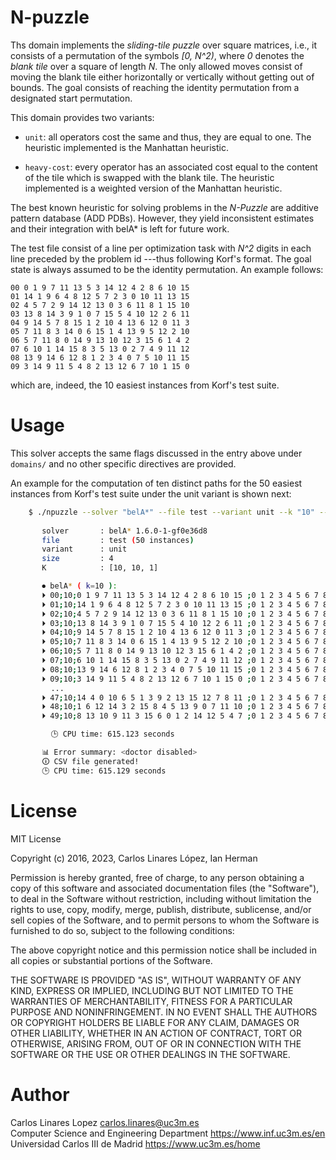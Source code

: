# N-puzzle #

Ths domain implements the *sliding-tile puzzle* over square matrices, i.e., it
consists of a permutation of the symbols *[0, N^2)*, where *0* denotes the
*blank tile* over a square of length *N*. The only allowed moves consist of
moving the blank tile either horizontally or vertically without getting out of
bounds. The goal consists of reaching the identity permutation from a designated
start permutation.

This domain provides two variants:

* `unit`: all operators cost the same and thus, they are equal to one. The
  heuristic implemented is the Manhattan heuristic.
  
* `heavy-cost`: every operator has an associated cost equal to the content of
  the tile which is swapped with the blank tile. The heuristic implemented is a
  weighted version of the Manhattan heuristic.
  
The best known heuristic for solving problems in the *N-Puzzle* are additive
pattern database (ADD PDBs). However, they yield inconsistent estimates and
their integration with belA* is left for future work.

The test file consist of a line per optimization task with *N^2* digits in each
line preceded by the problem id ---thus following Korf's format. The goal state
is always assumed to be the identity permutation. An example follows:

``` text
00 0 1 9 7 11 13 5 3 14 12 4 2 8 6 10 15
01 14 1 9 6 4 8 12 5 7 2 3 0 10 11 13 15
02 4 5 7 2 9 14 12 13 0 3 6 11 8 1 15 10
03 13 8 14 3 9 1 0 7 15 5 4 10 12 2 6 11
04 9 14 5 7 8 15 1 2 10 4 13 6 12 0 11 3
05 7 11 8 3 14 0 6 15 1 4 13 9 5 12 2 10
06 5 7 11 8 0 14 9 13 10 12 3 15 6 1 4 2
07 6 10 1 14 15 8 3 5 13 0 2 7 4 9 11 12
08 13 9 14 6 12 8 1 2 3 4 0 7 5 10 11 15
09 3 14 9 11 5 4 8 2 13 12 6 7 10 1 15 0
```

which are, indeed, the 10 easiest instances from Korf's test suite.

# Usage #

This solver accepts the same flags discussed in the entry above under `domains/`
and no other specific directives are provided.

An example for the computation of ten distinct paths for the 50 easiest
instances from Korf's test suite under the unit variant is shown next:

``` sh
    $ ./npuzzle --solver "belA*" --file test --variant unit --k "10" --no-doctor --summary --csv test.csv
    
       solver       : belA* 1.6.0-1-gf0e36d8
       file         : test (50 instances)
       variant      : unit
       size         : 4
       K            : [10, 10, 1] 

       ⏺ belA* ( k=10 ): 
       ⏵ 00;10;0 1 9 7 11 13 5 3 14 12 4 2 8 6 10 15 ;0 1 2 3 4 5 6 7 8 9 10 11 12 13 14 15 ;28;240337;8;267;0.404067;BELA*;? Unchecked;1.6.0-1-gf0e36d8
       ⏵ 01;10;14 1 9 6 4 8 12 5 7 2 3 0 10 11 13 15 ;0 1 2 3 4 5 6 7 8 9 10 11 12 13 14 15 ;35;163769;9;313;0.220804;BELA*;? Unchecked;1.6.0-1-gf0e36d8
       ⏵ 02;10;4 5 7 2 9 14 12 13 0 3 6 11 8 1 15 10 ;0 1 2 3 4 5 6 7 8 9 10 11 12 13 14 15 ;30;210855;10;375;0.316843;BELA*;? Unchecked;1.6.0-1-gf0e36d8
       ⏵ 03;10;13 8 14 3 9 1 0 7 15 5 4 10 12 2 6 11 ;0 1 2 3 4 5 6 7 8 9 10 11 12 13 14 15 ;29;199299;9;270;0.328133;BELA*;? Unchecked;1.6.0-1-gf0e36d8
       ⏵ 04;10;9 14 5 7 8 15 1 2 10 4 13 6 12 0 11 3 ;0 1 2 3 4 5 6 7 8 9 10 11 12 13 14 15 ;32;745067;6;822;1.36985;BELA*;? Unchecked;1.6.0-1-gf0e36d8
       ⏵ 05;10;7 11 8 3 14 0 6 15 1 4 13 9 5 12 2 10 ;0 1 2 3 4 5 6 7 8 9 10 11 12 13 14 15 ;36;677552;5;822;0.951289;BELA*;? Unchecked;1.6.0-1-gf0e36d8
       ⏵ 06;10;5 7 11 8 0 14 9 13 10 12 3 15 6 1 4 2 ;0 1 2 3 4 5 6 7 8 9 10 11 12 13 14 15 ;45;323300;7;822;0.418809;BELA*;? Unchecked;1.6.0-1-gf0e36d8
       ⏵ 07;10;6 10 1 14 15 8 3 5 13 0 2 7 4 9 11 12 ;0 1 2 3 4 5 6 7 8 9 10 11 12 13 14 15 ;35;742025;4;930;1.20249;BELA*;? Unchecked;1.6.0-1-gf0e36d8
       ⏵ 08;10;13 9 14 6 12 8 1 2 3 4 0 7 5 10 11 15 ;0 1 2 3 4 5 6 7 8 9 10 11 12 13 14 15 ;34;1201536;8;1427;1.92061;BELA*;? Unchecked;1.6.0-1-gf0e36d8
       ⏵ 09;10;3 14 9 11 5 4 8 2 13 12 6 7 10 1 15 0 ;0 1 2 3 4 5 6 7 8 9 10 11 12 13 14 15 ;32;1070043;7;1492;1.64729;BELA*;? Unchecked;1.6.0-1-gf0e36d8
         ...
       ⏵ 47;10;14 4 0 10 6 5 1 3 9 2 13 15 12 7 8 11 ;0 1 2 3 4 5 6 7 8 9 10 11 12 13 14 15 ;30;5686547;4;14376;9.94194;BELA*;? Unchecked;1.6.0-1-gf0e36d8
       ⏵ 48;10;1 6 12 14 3 2 15 8 4 5 13 9 0 7 11 10 ;0 1 2 3 4 5 6 7 8 9 10 11 12 13 14 15 ;39;19510282;8;22407;37.2476;BELA*;? Unchecked;1.6.0-1-gf0e36d8
       ⏵ 49;10;8 13 10 9 11 3 15 6 0 1 2 14 12 5 4 7 ;0 1 2 3 4 5 6 7 8 9 10 11 12 13 14 15 ;36;11948711;9;22407;21.9823;BELA*;? Unchecked;1.6.0-1-gf0e36d8

         🕒 CPU time: 615.123 seconds

       📊 Error summary: <doctor disabled>
       🛈 CSV file generated!
       🕒 CPU time: 615.129 seconds
```


# License #

MIT License

Copyright (c) 2016, 2023, Carlos Linares López, Ian Herman

Permission is hereby granted, free of charge, to any person obtaining a copy
of this software and associated documentation files (the "Software"), to deal
in the Software without restriction, including without limitation the rights
to use, copy, modify, merge, publish, distribute, sublicense, and/or sell
copies of the Software, and to permit persons to whom the Software is
furnished to do so, subject to the following conditions:

The above copyright notice and this permission notice shall be included in all
copies or substantial portions of the Software.

THE SOFTWARE IS PROVIDED "AS IS", WITHOUT WARRANTY OF ANY KIND, EXPRESS OR
IMPLIED, INCLUDING BUT NOT LIMITED TO THE WARRANTIES OF MERCHANTABILITY,
FITNESS FOR A PARTICULAR PURPOSE AND NONINFRINGEMENT. IN NO EVENT SHALL THE
AUTHORS OR COPYRIGHT HOLDERS BE LIABLE FOR ANY CLAIM, DAMAGES OR OTHER
LIABILITY, WHETHER IN AN ACTION OF CONTRACT, TORT OR OTHERWISE, ARISING FROM,
OUT OF OR IN CONNECTION WITH THE SOFTWARE OR THE USE OR OTHER DEALINGS IN THE
SOFTWARE.


# Author #

Carlos Linares Lopez <carlos.linares@uc3m.es>  
Computer Science and Engineering Department <https://www.inf.uc3m.es/en>  
Universidad Carlos III de Madrid <https://www.uc3m.es/home>

